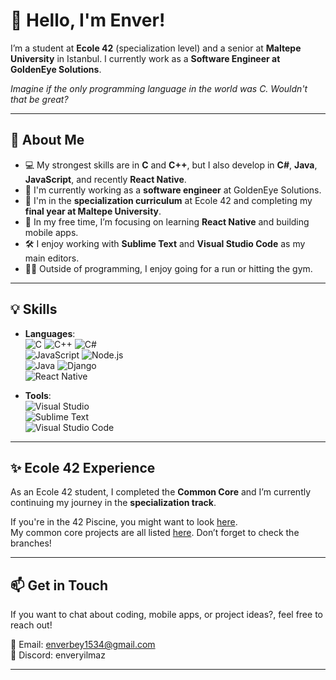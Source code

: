 # 👋 **Hello, I'm Enver!**

I’m a student at **Ecole 42** (specialization level) and a senior at **Maltepe University** in Istanbul. I currently work as a **Software Engineer at GoldenEye Solutions**.

*Imagine if the only programming language in the world was C. Wouldn't that be great?*

<!--📺 Check out my YouTube channel for software tutorials and content: [My YouTube Channel](https://www.youtube.com/@enverbeyTR)-->

---

## 🚀 **About Me**
- 💻 My strongest skills are in **C** and **C++**, but I also develop in **C#**, **Java**, **JavaScript**, and recently **React Native**.
- 🎯 I'm currently working as a **software engineer** at GoldenEye Solutions.
- 🧠 I'm in the **specialization curriculum** at Ecole 42 and completing my **final year at Maltepe University**.
- 🌱 In my free time, I’m focusing on learning **React Native** and building mobile apps.
- 🛠 I enjoy working with **Sublime Text** and **Visual Studio Code** as my main editors.
- 🏃‍♂️ Outside of programming, I enjoy going for a run or hitting the gym.

---

## 💡 **Skills**
- **Languages**:  
  ![C](https://img.shields.io/badge/C-green) ![C++](https://img.shields.io/badge/C++-green) ![C#](https://img.shields.io/badge/C%23-green) <br>
  ![JavaScript](https://img.shields.io/badge/JavaScript-green)  ![Node.js](https://img.shields.io/badge/Node.js-green) <br>
  ![Java](https://img.shields.io/badge/Java-yellow) ![Django](https://img.shields.io/badge/Django-yellow) <br>
  ![React Native](https://img.shields.io/badge/React_Native-blue)
    
- **Tools**:  
  ![Visual Studio](https://img.shields.io/badge/Visual_Studio-IDE-blue) <br>
  ![Sublime Text](https://img.shields.io/badge/Sublime_Text-Editor-blue) <br>
  ![Visual Studio Code](https://img.shields.io/badge/Visual_Studio_Code-Editor-blue)

---

## ✨ **Ecole 42 Experience**
As an Ecole 42 student, I completed the **Common Core** and I’m currently continuing my journey in the **specialization track**.

If you're in the 42 Piscine, you might want to look [here](https://github.com/enverbey/42Piscine).  
My common core projects are all listed [here](https://github.com/enverbey/42CommonCore). Don’t forget to check the branches!

---

## 📫 **Get in Touch**
If you want to chat about coding, mobile apps, or project ideas?, feel free to reach out! <br>

📧 Email: [enverbey1534@gmail.com](mailto:enverbey1534@gmail.com) <br>
💬 Discord: enveryilmaz

---
